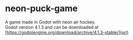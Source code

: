 # neon-puck-game
A game made in Godot with neon air hockey.  
Godot version 4.1.3 and can be downloaded at [https://godotengine.org/download/archive/4.1.3-stable/](url)
